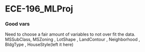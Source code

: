 # ECE-196_MLProj

### Good vars

Need to choose a fair amount of variables to not over fit the data.
MSSubClass, MSZoning , LotShape , LandContour , Neighborhood , BldgType , HouseStyle(left it here)
